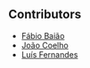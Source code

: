 ## Contributors

* [Fábio Baião](https://github.com/FabioBaiao)
* [João Coelho](https://github.com/joao-coelho)
* [Luís Fernandes](https://github.com/SkyBad20)
